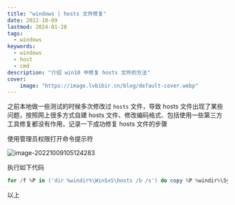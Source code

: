 ```yaml
---
title: "windows | hosts 文件修复" 
date: 2022-10-09
lastmod: 2024-01-28
tags:
  - windows
keywords:
  - windows
  - host
  - cmd
description: "介绍 win10 中修复 hosts 文件的方法"
cover:
    image: "https://image.lvbibir.cn/blog/default-cover.webp"
---
```


之前本地做一些测试的时候多次修改过 `hosts` 文件，导致 hosts 文件出现了某些问题，按照网上很多方式自建 hosts 文件、修改编码格式、包括使用一些第三方工具修复都没有作用，记录一下成功修复 hosts 文件的步骤

使用管理员权限打开命令提示符

![image-20221009105124283](https://image.lvbibir.cn/blog/image-20221009105124283.png)

执行如下代码

```powershell
for /f %P in ('dir %windir%\WinSxS\hosts /b /s') do copy %P %windir%\System32\drivers\etc & echo %P & Notepad %P
```

以上
